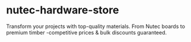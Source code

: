 # nutec-hardware-store
Transform your projects with top-quality materials. From Nutec boards to premium timber -competitive prices &amp; bulk discounts guaranteed.
